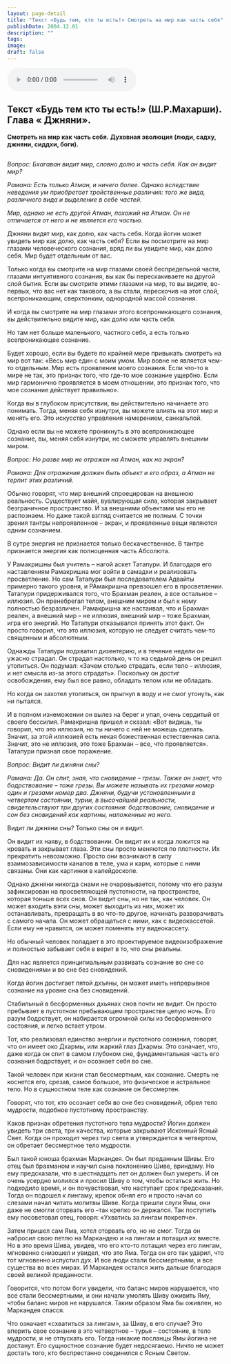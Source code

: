 ```yaml
---
layout: page-detail
title: "Текст «Будь тем, кто ты есть!» Смотреть на мир как часть себя"
publishDate: 2004.12.01
description: ""
tags:
image:
draft: false
---
```


<audio title="2004.12.01 - Текст «Будь тем, кто ты есть!» Смотреть на мир как часть себя.mp3" src="/upload/iblock/ed3/ed3128186d1bb9ec89f19e7776621796.mp3" controls=""></audio>

## 

## **Текст «Будь тем кто ты есть!» (Ш.Р.Махарши).** **Глава «** **Джняни».**  
**Смотреть на мир как часть себя.** **Духовная эволюция (люди, садху, джняни, сиддхи, боги).**

##   

_Вопрос: Бхагаван видит мир, словно долю и часть себя. Как он видит мир?_ 

 _Рамана: Есть только Атман, и ничего более. Однако вследствие неведения ум приобретает тройственные различия: того же вида, различного вида и выделение в себе частей._ 

 _Мир, однако не есть другой Атман, похожий на Атман. Он не отличается от него и не является его частью._ 

 Джняни видят мир, как долю, как часть себя. Когда йогин может увидеть мир как долю, как часть себя? Если вы посмотрите на мир глазами человеческого сознания, вряд ли вы увидите мир, как долю себя. Мир будет отдельным от вас.

 Только когда вы смотрите на мир глазами своей беспредельной части, глазами интуитивного сознания, вы как бы перескакиваете на другой слой бытия. Если вы смотрите этими глазами на мир, то вы видите, во-первых, что вас нет как такового, а вы стали, перескочив на этот слой, всепроникающим, сверхтонким, однородной массой сознания.

 И когда вы смотрите на мир глазами этого всепроникающего сознания, вы действительно видите мир, как долю или часть себя.

 Но там нет больше маленького, частного себя, а есть только всепроникающее сознание.

 Будет хорошо, если вы будете по крайней мере привыкать смотреть на мир вот так: «Весь мир един с моим умом. Мир вовне не является чем-то отдельным. Мир есть проявление моего сознания. Если что-то в мире не так, это признак того, что где-то мое сознание ущербно. Если мир гармонично проявляется в моем отношении, это признак того, что мое сознание действует правильно».

 Когда вы в глубоком присутствии, вы действительно начинаете это понимать. Тогда, меняя себя изнутри, вы можете влиять на этот мир и менять его. Это искусство управления намерением, санкальпой.

 Однако если вы не можете проникнуть в это всепроникающее сознание, вы, меняя себя изнутри, не сможете управлять внешним миром.

_Вопрос: Но разве мир не отражен на Атман, как на экран?_ 

 _Рамана: Для отражения должен быть объект и его образ, а Атман не терпит этих различий._ 

 Обычно говорят, что мир внешний спроецирован на внешнюю реальность. Существует майя, вуалирующая сила, которая закрывает безграничное пространство. И за внешними объектами мы его не распознаем. Но даже такой взгляд считается не полным. С точки зрения тантры непроявленное – экран, и проявленные вещи являются одним сознанием.

 В сутре энергия не признается только бескачественное. В тантре признается энергия как полноценная часть Абсолюта.

 У Рамакришны был учитель – нагой аскет Татапури. И благодаря его наставлениям Рамакришна мог войти в самадхи и реализовать просветление. Но сам Татапури был последователем Адвайты примерно такого уровня, и РАмакришна превзошел его в просветлении. Татапури придерживался того, что Брахман реален, а все остальное – иллюзия. Он пренебрегал телом, внешним миром и был к нему полностью безразличен. Рамакришна же настаивал, что и Брахман реален, а внешний мир – не иллюзия, внешний мир – тоже Брахман, игра его энергий. Но Татапури отказывался принять этот факт. Он просто говорил, что это иллюзия, которую не следует считать чем-то священным и абсолютным.

 Однажды Татапури подхватил дизентерию, и в течение недели он ужасно страдал. Он страдал настолько, ч то на седьмой день он решил утопиться. Он подумал: «Зачем столько страдать, если тело – иллюзия, и нет смысла из-за этого страдать». Поскольку он достиг освобождения, ему был все равно, обладать телом или не обладать.

 Но когда он захотел утопиться, он прыгнул в воду и не смог утонуть, как ни пытался.

 И в полном изнеможении он вылез на берег и упал, очень сердитый от своего бессилия. Рамакришна пришел и сказал: «Вот видишь, ты говорил, что это иллюзия, но ты ничего с ней не можешь сделать. Значит, за этой иллюзией есть некая божественная естественная сила. Значит, это не иллюзия, это тоже Брахман – все, что проявляется». Татапури признал свое поражение.

 _Вопрос: Видит ли джняни сны?_ 

 _Рамана: Да. Он спит, зная, что сновидение – грезы. Также он знает, что бодрствование – тоже грезы. Вы можете называть их грезами номер один и грезами номер два. Джняни, будучи установленными в четвертом состоянии, турии, в высочайшей реальности, свидетельствуют три других состояния: бодствование, сновидение и сон без сновидений как картины, наложенные на него._ 

 Видит ли джняни сны? Только сны он и видит.

 Он видит их наяву, в бодствовании. Он видит их и когда ложится на кровать и закрывает глаза. Эти сны просто меняются по плотности. Их прекратить невозможно. Просто они возникают в силу взаимозависимости каналов в теле, ума и карм, которые с ними связаны. Они как картинки в калейдоскопе.

 Однако джняни никогда снами не очаровывается, потому что его разум зафиксирован на просветляющей пустотности, на пространстве, которая тоньше всех снов. Он видит сны, но не так, как человек. Он может входить вэти сны, может выходить из них, может их останавливать, превращать в во что-то другое, начинать разворачивать с самого начала. Он может обращаться с ними, как с видеокассетой. Если ему не нравится, он может поменять эту видеокассету.

 Но обычный человек попадает в это проектируемое видеоизображение и полностью забывает себя в верит в то, что сны реальны.

 Для нас является принципиальным развивать сознание во сне со сновидениями и во сне без сновидений.

 Когда йогин достигает пятой дхъяны, он может иметь непрерывное сознание на уровне сна без сновидений.

 Стабильный в бесформенных дхьянах снов почти не видит. Он просто пребывает в пустотном пребывающем пространстве целую ночь. Его разум бодрствует, он набирается огромной силы из бесформенного состояния, и легко встает утром.

 Тот, кто реализовал единство энергии и пустотного сознания, говорят, что он имеет око Дхармы, или жаркий глаз Дхармы. Это означает, что, даже когда он спит в самом глубоком сне, фундаментальная часть его сознания бодрствует, и он осознает себя во сне.

 Такой человек при жизни стал бессмертным, как сознание. Смерть не коснется его, срезав, самое большое, это физическое и астральное тело. Но в сущностном теле как сознание он бессмертен.

 Говорят, что тот, кто осознает себя во сне без сновидений, обрел тело мудрости, подобное пустотному пространству.

 Каков признак обретения пустотного тела мудрости? Йогин должен увидеть три света, три качества, которые закрывают Исконный Ясный Свет. Когда он проходит через тир света и утверждается в четвертом, он обретает бессмертное тело мудрости.

 Был такой юноша брахман Маркандея. Он был преданным Шивы. Его отец был брахманом и научил сына поклонению Шиве, вриндаму. Но ему предсказали, что в шестнадцать лет он должен был умереть. И он очень усердно молился и просил Шиву о том, чтобы остаться жить. Но подходило время, и он почувствовал, что наступает срок предсказания. Тогда он подошел к лингаму, крепок обнял его и просто начал со слезами начал читать молитвы Шиве. Когда пришли слуги Ямы, они даже не смогли оторвать его –так крепко он держался. Так поступить ему посоветовал отец, говоря: «Ухватись за лингам покрепче».

 Затем пришел сам Яма, хотел оторвать его, но не смог. Тогда он набросил свою петлю на Маркандею и на лингам и потащил их вместе. Но в это время Шива, увидев, что его кто-то потащил через его лингам, мгновенно снизошел и увидел, что это Яма. Тогда он его так ударил, что тот мгновенно испустил дух. И все люди стали бессмертными, и все существа во всех мирах. И Маркандея остался жить дальше благодаря своей великой преданности.

 Говорится, что потом боги увидели, что баланс миров нарушается, что все стали бессмертными, и они начали умолять Шиву оживить Яму, чтобы баланс миров не нарушался. Таким образом Яма бы оживлен, но Маркандея спасся.

 Что означает «схватиться за лингам», за Шиву, в его случае? Это вперить свое сознание в это четвертное – турья – состояние, в тело мудрости, и не отпускать его. Тогда никакие посланцы Ямы йогина не достанут. Его сущностное сознание будет недосягаемо. Ничто не может достать того, кто беспрестанно соединился с Ясным Светом.
  
  
